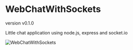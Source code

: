 WebChatWithSockets
==================

version v0.1.0

Little chat application using node.js, express and socket.io

![WebChatWithSockets](http://skwalweb.net/github/WebChatWithSockets.png "WebChatWithSockets")